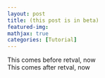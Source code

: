 ```yaml
---
layout: post
title: (this post is in beta)
featured-img:
mathjax: true
categories: [Tutorial]
---
```

<html>
<head>

<script type="text/javascript" src="https://code.jquery.com/jquery-3.2.1.min.js">$(document).ready(function(){$.getJSON("http://35.226.182.38/",{format: "json"}).done(function(data) {var plot_id = data.stuff;$("#retval").html( "<strong>"+ plot_id + "</strong>" );});});</script>

</head>


<body>
This comes before retval, now
<div id="retval"></div>
This comes after retval, now
</body>
</html>
